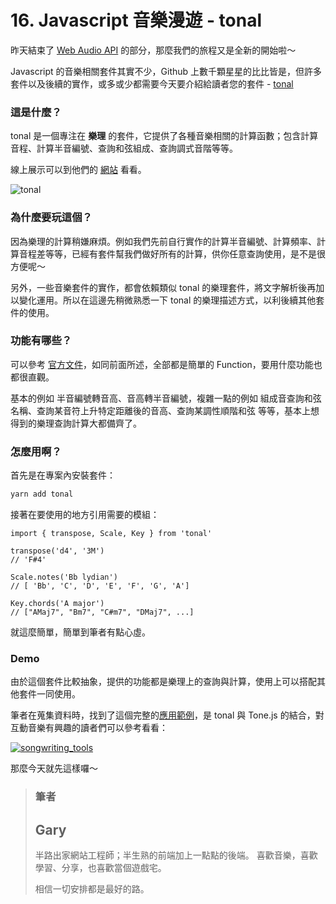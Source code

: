 # 16. Javascript 音樂漫遊 - tonal

昨天結束了 [Web Audio API](DAY15待補) 的部分，那麼我們的旅程又是全新的開始啦～

Javascript 的音樂相關套件其實不少，Github 上數千顆星星的比比皆是，但許多套件以及後續的實作，或多或少都需要今天要介紹給讀者您的套件 - [tonal](https://github.com/danigb/tonal)

### 這是什麼？

tonal 是一個專注在 **樂理** 的套件，它提供了各種音樂相關的計算函數；包含計算音程、計算半音編號、查詢和弦組成、查詢調式音階等等。

線上展示可以到他們的 [網站](https://danigb.github.io/tonal-app) 看看。

![tonal](https://i.imgur.com/wq2AzPP.png)

### 為什麼要玩這個？

因為樂理的計算稍嫌麻煩。例如我們先前自行實作的計算半音編號、計算頻率、計算音程差等等，已經有套件幫我們做好所有的計算，供你任意查詢使用，是不是很方便呢～

另外，一些音樂套件的實作，都會依賴類似 tonal 的樂理套件，將文字解析後再加以變化運用。所以在這邊先稍微熟悉一下 tonal 的樂理描述方式，以利後續其他套件的使用。

### 功能有哪些？

可以參考 [官方文件](http://danigb.github.io/tonal/api/index.html)，如同前面所述，全部都是簡單的 Function，要用什麼功能也都很直觀。

基本的例如 半音編號轉音高、音高轉半音編號，複雜一點的例如 組成音查詢和弦名稱、查詢某音符上升特定距離後的音高、查詢某調性順階和弦 等等，基本上想得到的樂理查詢計算大都備齊了。

### 怎麼用啊？

首先是在專案內安裝套件：

```cs
yarn add tonal
```

接著在要使用的地方引用需要的模組：

```javascript=
import { transpose, Scale, Key } from 'tonal'

transpose('d4', '3M')
// 'F#4'

Scale.notes('Bb lydian')
// [ 'Bb', 'C', 'D', 'E', 'F', 'G', 'A']

Key.chords('A major')
// ["AMaj7", "Bm7", "C#m7", "DMaj7", ...]
```

就這麼簡單，簡單到筆者有點心虛。

### Demo

由於這個套件比較抽象，提供的功能都是樂理上的查詢與計算，使用上可以搭配其他套件一同使用。

筆者在蒐集資料時，找到了這個完整的[應用範例](https://jonathangjertsen.github.io/songwriting_tools/)，是 tonal 與 Tone.js 的結合，對互動音樂有興趣的讀者們可以參考看看：

[![songwriting_tools](https://i.imgur.com/FVE4Aod.png)](https://jonathangjertsen.github.io/songwriting_tools/)

那麼今天就先這樣囉～

> ### 筆者
>
> ## Gary
>
> 半路出家網站工程師；半生熟的前端加上一點點的後端。
> 喜歡音樂，喜歡學習、分享，也喜歡當個遊戲宅。
>
> 相信一切安排都是最好的路。
